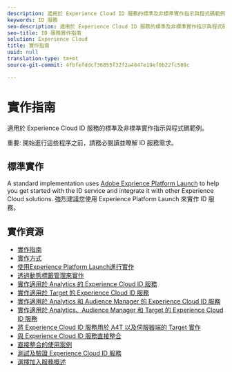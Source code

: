 ```yaml
---
description: 適用於 Experience Cloud ID 服務的標準及非標準實作指示與程式碼範例。
keywords: ID 服務
seo-description: 適用於 Experience Cloud ID 服務的標準及非標準實作指示與程式碼範例。
seo-title: ID 服務實作指南
solution: Experience Cloud
title: 實作指南
uuid: null
translation-type: tm+mt
source-git-commit: 4fbfefddcf36855f32f2a4047e19ef0b22fc508c

---
```



# 實作指南

適用於 Experience Cloud ID 服務的標準及非標準實作指示與程式碼範例。

重要: 開始進行這些程序之前，請務必閱讀並瞭解 ID 服務需求。

## 標準實作

A standard implementation uses [Adobe Exprience Platform Launch](https://docs.adobelaunch.com/) to help you get started with the ID service and integrate it with other Experience Cloud solutions. 強烈建議您使用 Experience Platform Launch 來實作 ID 服務。

## 實作資源

* [實作指南](implementation-guides.md)
* [實作方式](implementation-methods.md)
* [使用Experience Platform Launch進行實作](ecid-implement-with-launch.md)
* [透過動態標籤管理來實作](standard.md)
* [實作適用於 Analytics 的 Experience Cloud ID 服務](setup-analytics.md)
* [實作適用於 Target 的 Experience Cloud ID 服務](setup-target.md)
* [實作適用於 Analytics 和 Audience Manager 的 Experience Cloud ID 服務](setup-aam-analytics.md)
* [實作適用於 Analytics、Audience Manager 和 Target 的 Experience Cloud ID 服務](setup-aam-analytics-target.md)
* [將 Experience Cloud ID 服務用於 A4T 以及伺服器端的 Target 實作](ecid-a4t-target.md)
* [與 Experience Cloud ID 服務直接整合](direct-integration.md)
* [直接整合的使用案例](direct-integration-examples.md)
* [測試及驗證 Experience Cloud ID 服務](test-verify.md)
* [選擇加入服務概述](opt-in-service/optin-overview.md)
